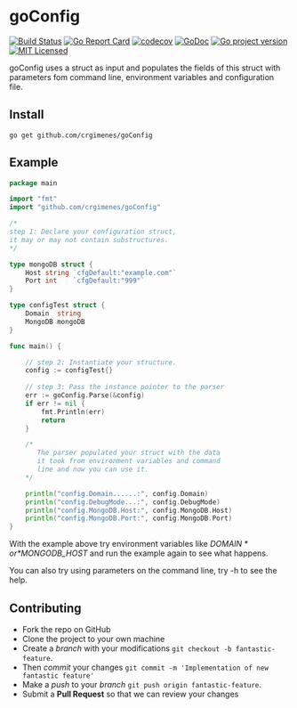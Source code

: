 # goConfig
[![Build Status](https://travis-ci.org/crgimenes/goConfig.svg?branch=master)](https://travis-ci.org/crgimenes/goConfig)
[![Go Report Card](https://goreportcard.com/badge/github.com/crgimenes/goConfig)](https://goreportcard.com/report/github.com/crgimenes/goConfig)
[![codecov](https://codecov.io/gh/crgimenes/goConfig/branch/master/graph/badge.svg)](https://codecov.io/gh/crgimenes/goConfig)
[![GoDoc](https://godoc.org/github.com/crgimenes/goConfig?status.png)](https://godoc.org/github.com/crgimenes/goConfig)
[![Go project version](https://badge.fury.io/go/github.com%2Fcrgimenes%2FgoConfig.svg)](https://badge.fury.io/go/github.com%2Fcrgimenes%2FgoConfig)
[![MIT Licensed](https://img.shields.io/badge/license-MIT-green.svg)](https://tldrlegal.com/license/mit-license)


goConfig uses a struct as input and populates the fields of this struct with parameters fom command line, environment variables and configuration file.

## Install

```
go get github.com/crgimenes/goConfig
```

## Example

```go
package main

import "fmt"
import "github.com/crgimenes/goConfig"

/*
step 1: Declare your configuration struct, 
it may or may not contain substructures.
*/

type mongoDB struct {
	Host string `cfgDefault:"example.com"`
	Port int    `cfgDefault:"999"`
}

type configTest struct {
	Domain  string
	MongoDB mongoDB
}

func main() {

	// step 2: Instantiate your structure.
	config := configTest{} 
	
	// step 3: Pass the instance pointer to the parser
	err := goConfig.Parse(&config) 
	if err != nil {
		fmt.Println(err)
		return
	}

	/*
	   The parser populated your struct with the data
	   it took from environment variables and command
	   line and now you can use it.
	*/

	println("config.Domain......:", config.Domain)
	println("config.DebugMode...:", config.DebugMode)
	println("config.MongoDB.Host:", config.MongoDB.Host)
	println("config.MongoDB.Port:", config.MongoDB.Port)
}
```

With the example above try environment variables like *$DOMAIN* or *$MONGODB_HOST* and run the example again to see what happens.

You can also try using parameters on the command line, try -h to see the help.

## Contributing

- Fork the repo on GitHub
- Clone the project to your own machine
- Create a *branch* with your modifications `git checkout -b fantastic-feature`.
- Then _commit_ your changes `git commit -m 'Implementation of new fantastic feature'`
- Make a _push_ to your _branch_ `git push origin fantastic-feature`.
- Submit a **Pull Request** so that we can review your changes
